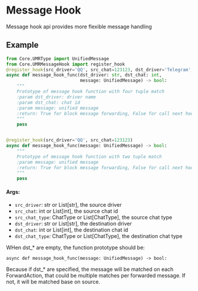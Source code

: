 # Message Hook

Message hook api provides more flexible message handling

## Example

```python
from Core.UMRType import UnifiedMessage
from Core.UMRMessageHook import register_hook
@register_hook(src_driver='QQ', src_chat=123123, dst_driver='Telegram', dst_chat=124434)
async def message_hook_func(dst_driver: str, dst_chat: int,
                            message: UnifiedMessage) -> bool:
    """
    Prototype of message hook function with four tuple match
    :param dst_driver: driver name
    :param dst_chat: chat id
    :param message: unified message
    :return: True for block message forwarding, False for call next hook
    """
    pass


@register_hook(src_driver='QQ', src_chat=123123)
async def message_hook_func(message: UnifiedMessage) -> bool:
    """
    Prototype of message hook function with two tuple match
    :param message: unified message
    :return: True for block message forwarding, False for call next hook
    """
    pass
```

#### Args:
 - `src_driver`: str or List[str], the source driver
 - `src_chat`: int or List[int], the source chat id
 - `src_chat_type`: ChatType or List[ChatType], the source chat type
 - `dst_driver`: str or List[str], the destination driver
 - `dst_chat`: int or List[int], the destination chat id
 - `dst_chat_type`: ChatType or List[ChatType], the destination chat type
 
 WHen dst_\* are empty, the function prototype should be:
 
 `async def message_hook_func(message: UnifiedMessage) -> bool:`
 
 Because if dst_\* are specified, the message will be matched on each ForwardAction, 
 that could be multiple matches per forwarded message. 
 If not, it will be matched base on source.
